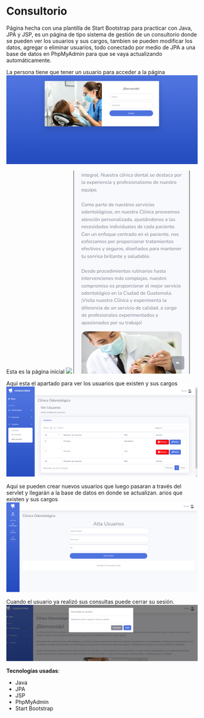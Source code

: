 # Consultorio

Página hecha con una plantilla de Start Bootstrap para practicar con Java, JPA y JSP, es un página de tipo sistema de gestión de un consultorio donde se pueden ver los usuarios y sus cargos, tambien se pueden modificar los datos, agregar o eliminar usuarios, todo conectado por medio de JPA a una base de datos en PhpMyAdmin para que se vaya actualizando automáticamente.

La persona tiene que tener un usuario para acceder a la página
![](https://github.com/Ripca/Consultorio/blob/main/Documents/NetBeansProjects/Consultorio/src/main/webapp/img/Login.PNG)

Esta es la página inicial
![](https://github.com/Ripca/Consultorio/blob/main/Documents/NetBeansProjects/Consultorio/src/main/webapp/img/P%C3%A1ginaPrincipal.PNG)
![](https://github.com/Ripca/Consultorio/blob/main/Documents/NetBeansProjects/Consultorio/src/main/webapp/img/Mobile.PNG)

Aquí esta el apartado para ver los usuarios que existen y sus cargos
![](https://github.com/Ripca/Consultorio/blob/main/Documents/NetBeansProjects/Consultorio/src/main/webapp/img/Usuarios.PNG)

Aquí se pueden crear nuevos usuarios que luego pasaran a través del servlet y llegarán a la base de datos en donde se actualizan.
arios que existen y sus cargos
![](https://github.com/Ripca/Consultorio/blob/main/Documents/NetBeansProjects/Consultorio/src/main/webapp/img/AltaUsuarios.PNG)

Cuando el usuario ya realizó sus consultas puede cerrar su sesión.
![](https://github.com/Ripca/Consultorio/blob/main/Documents/NetBeansProjects/Consultorio/src/main/webapp/img/Logout.PNG)

**Tecnologías usadas**:
 - Java
 - JPA
 - JSP
 - PhpMyAdmin
 - Start Bootstrap 
